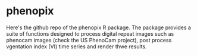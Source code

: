 # phenopix
Here's the github repo of the phenopix R package. The package provides a suite of functions designed to process digital repeat images such as phenocam images (check the US PhenoCam project), post process vgentation index (VI) time series and render thwe results. 

